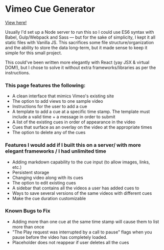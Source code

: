 # Vimeo Cue Generator

[View here!](https://kimhart.github.io/creator-code-test/)

Usually I'd set up a Node server to run this so I could use ES6 syntax with Babel, Gulp/Webpack and Sass — but for the sake of simplicity, I kept it all static files with Vanilla JS. This sacrifices some file structure/organization and the ability to store the data long-term, but it made sense to keep it simple for this small project.

This could've been written more elegantly with React (yay JSX & virtual DOM!), but I chose to solve it without extra frameworks/libraries as per the instructions.

### This page features the following:

- A clean interface that mimics Vimeo's existing site
- The option to add views to one sample video
- Instructions for the user to add a cue
- A template to add a cue at a specific time stamp. The template must include a valid time + a message in order to submit
- A list of the existing cues in order of appearance in the video
- Cues that surface as an overlay on the video at the appropriate times
- The option to delete any of the cues

### Features I would add if I built this on a server/ with more elegant frameworks / I had unlimited time
- Adding markdown capability to the cue input (to allow images, links, etc.)
- Persistent storage
- Changing video along with its cues
- The option to edit existing cues
- A sidebar that contains all the videos a user has added cues to
- Ways to save several versions of the same videos with different cues 
- Make the cue duration customizable

### Known Bugs to Fix
- Adding more than one cue at the same time stamp will cause them to list more than once
- "The Play request was interrupted by a call to pause" flags when you pause before the video has completely loaded.
- Placeholder does not reappear if user deletes all the cues


